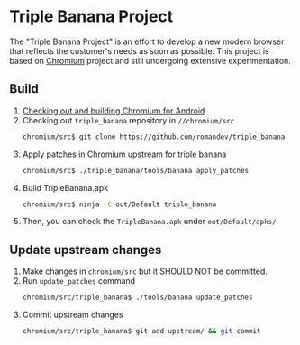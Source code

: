# Triple Banana Project

The "Triple Banana Project" is an effort to develop a new modern browser that
reflects the customer's needs as soon as possible. This project is based on
[Chromium](https://www.chromium.org) project and still undergoing extensive
experimentation.

## Build

1. [Checking out and building Chromium for Android](
https://chromium.googlesource.com/chromium/src/+/master/docs/android_build_instructions.md)
2. Checking out `triple_banana` repository in `//chromium/src`
   ```sh
   chromium/src$ git clone https://github.com/romandev/triple_banana
   ```
3. Apply patches in Chromium upstream for triple banana
   ```sh
   chromium/src$ ./triple_banana/tools/banana apply_patches
   ```
4. Build TripleBanana.apk
   ```sh
   chromium/src$ ninja -C out/Default triple_banana
   ```
5. Then, you can check the `TripleBanana.apk` under `out/Default/apks/`

## Update upstream changes

1. Make changes in `chromium/src` but it SHOULD NOT be committed.
2. Run `update_patches` command
   ```sh
   chromium/src/triple_banana$ ./tools/banana update_patches
   ```
3. Commit upstream changes
   ```sh
   chromium/src/triple_banana$ git add upstream/ && git commit
   ```
